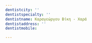 ```yaml
---
dentistcity: ''
dentistspecialty: ''
dentistname: Καραγεώργου Βίκη - Χαρά
dentistaddress: ''
dentistmobile: 

---
```

